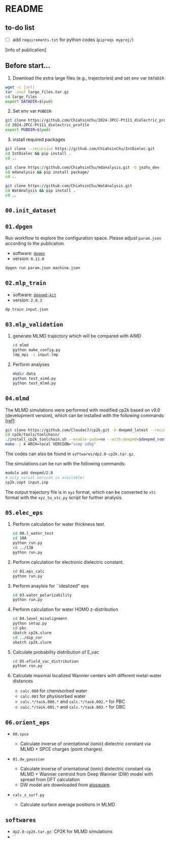 # README

## to-do list

- [ ] add `requirements.txt` for python codes (`pipreqs myproj/`)

[info of publication]

## Before start...

1. Download the extra large files (e.g., trajectories) and set env var `DATADIR`

```bash
wget -c [url]
tar -zxvf large_files.tar.gz
cd large_files
export DATADIR=$(pwd)
```

2. Set env var `PUBDIR`

```bash
git clone https://github.com/ChiahsinChu/2024-JPCC-Pt111_dielectric_profile.git
cd 2024-JPCC-Pt111_dielectric_profile
export PUBDIR=$(pwd)
```

3. install required packages

```bash
git clone --recursive https://github.com/ChiahsinChu/IntDielec.git
cd IntDielec && pip install .
cd ..

git clone https://github.com/ChiahsinChu/mdanalysis.git -b jxzhu_dev
cd mdanalysis && pip install package/
cd ..

git clone https://github.com/ChiahsinChu/WatAnalysis.git
cd WatAnalysis && pip install .
cd ..
```

## `00.init_dataset`

## `01.dpgen`

Run workflow to explore the configuration space. Please adjust `param.json` according to the publication. 

- software: [`dpgen`](https://github.com/deepmodeling/dpgen)
- version: `0.11.0`

```bash
dpgen run param.json machine.json
```

## `02.mlp_train`

- software: [`deepmd-kit`](https://github.com/deepmodeling/deepmd-kit)
- version: `2.0.3`

```bash
dp train input.json
```

## `03.mlp_validation`

1. generate MLMD trajectory which will be compared with AIMD

   ```bash
   cd mlmd
   python make_config.py
   lmp_mpi -i input.lmp
   ```

2. Perform analyses

   ```bash
   mkdir data
   python test_aimd.py
   python test_mlmd.py
   ```

## `04.mlmd`

The MLMD simulations were performed with modified cp2k based on v9.0 (development version), which can be installed with the following commands [[ref]](https://wiki.cheng-group.net/wiki/software_installation/deepmd-kit/deepmd-kit_installation_191/#dp-cp2k):

```bash
git clone https://github.com/Cloudac7/cp2k.git -b deepmd_latest --recursive --depth=1
cd cp2k/tools/toolchain/
./install_cp2k_toolchain.sh --enable-cuda=no --with-deepmd=$deepmd_root --with-tfcc=$tensorflow_root --deepmd-mode=cuda --mpi-mode=no --with-libint=no --with-libxc=no --with-libxsmm=no
make -j 4 ARCH=local VERSION="ssmp sdbg"
```

The codes can also be found in `softwares/dp2.0-cp2k.tar.gz`.

The simulations can be run with the following commands:

```bash
module add deepmd/2.0
# only serial version is available!
cp2k.sopt input.inp
```

The output trajectory file is in `xyz` format, which can be converted to `xtc` format with the `xyz_to_xtc.py` script for further analysis.

## `05.elec_eps`

1. Perform calculation for water thickness test.

   ```bash
   cd 00.l_water_test
   cd 10A
   python run.py
   cd ../13A
   python run.py
   ```

2. Perform calculation for electronic dielectric constant.

   ```bash
   cd 01.eps_calc
   python run.py
   ```

3. Perform anaylsis for ``idealized" eps

   ```bash
   cd 03.water_polarizability
   python run.py
   ```

4. Perform calculation for water HOMO z-distribution

   ```bash
   cd 04.level_misalignment
   python setup.py
   cd pbc
   sbatch cp2k.slurm
   cd ../dip_cor
   sbatch cp2k.slurm
   ```

5. Calculate probability distribution of E_vac

   ```bash
   cd 05.efield_vac_distribution
   python run.py
   ```

6. Calculate maximal localized Wannier centers with different metal-water distances
   - `calc.000` for chemisorbed water
   - `calc.001` for physisorbed water
   - `calc.*/task.000.*` and `calc.*/task.002.*` for PBC
   - `calc.*/task.001.*` and `calc.*/task.003.*` for DBC

## `06.orient_eps`

- `00.spce`
   - Calculate inverse of orientational (ionic) dielectric constant via MLMD + SPCE charges (point charges).

- `01.dw_gaussian`
   - Calculate inverse of orientational (ionic) dielectric constant via MLMD + Wannier centroid from Deep Wannier (DW) model with spread from DFT calculation
   - DW model are downloaded from [aissquare](https://www.aissquare.com/datasets/detail?pageType=datasets&name=H2O-DPLR&id=17).

- `calc_z_surf.py`
   - Calculate surface average positions in MLMD

<!-- ## `07.manuscript` -->

## `softwares`

- `dp2.0-cp2k.tar.gz`: CP2K for MLMD simulations
- ``
